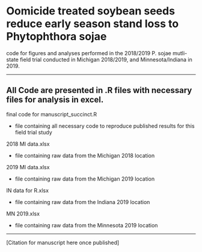 # Oomicide treated soybean seeds reduce early season stand loss to Phytophthora sojae
code for figures and analyses performed in the 2018/2019 P. sojae mutli-state field trial conducted in Michigan 2018/2019, and Minnesota/Indiana in 2019. 

---------------

## All Code are presented in .R files with necessary files for analysis in excel.

final code for manuscript_succinct.R
* file containing all necessary code to reproduce published results for this field trial study

2018 MI data.xlsx
* file containing raw data from the Michigan 2018 location

2019 MI data.xlsx
* file containing raw data from the Michigan 2019 location

IN data for R.xlsx
* file containing raw data from the Indiana 2019 location

MN 2019.xlsx
* file containing raw data from the Minnesota 2019 location

---------------

[Citation for manuscript here once published]
